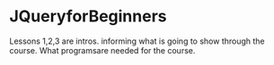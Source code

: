 # JQueryforBeginners

Lessons 1,2,3 are intros.
informing what is going to
show through the course.
What programsare needed for the course.

